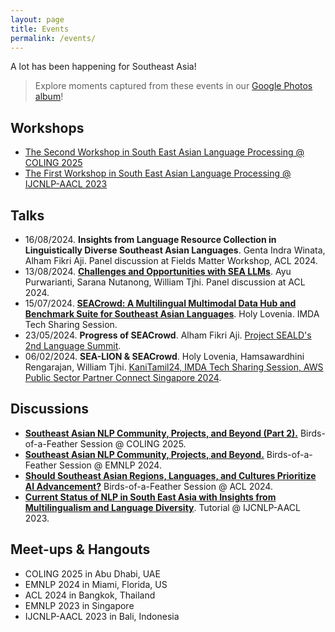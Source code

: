 ```yaml
---
layout: page
title: Events
permalink: /events/
---
```


A lot has been happening for Southeast Asia!

> Explore moments captured from these events in our [Google Photos album](https://photos.app.goo.gl/chgNTwJkFH7K1kBAA)!

## Workshops

- [The Second Workshop in South East Asian Language Processing @ COLING 2025](https://sealp-workshop.github.io/)
- [The First Workshop in South East Asian Language Processing @ IJCNLP-AACL 2023](https://aclanthology.org/volumes/2023.sealp-1/)

## Talks

- 16/08/2024. **Insights from Language Resource Collection in Linguistically Diverse Southeast Asian Languages**. Genta Indra Winata, Alham Fikri Aji. Panel discussion at Fields Matter Workshop, ACL 2024.
- 13/08/2024. [**Challenges and Opportunities with SEA LLMs**](https://underline.io/events/466/sessions?eventSessionId=18202&searchGroup=lecture). Ayu Purwarianti, Sarana Nutanong, William Tjhi. Panel discussion at ACL 2024.
- 15/07/2024. [**SEACrowd: A Multilingual Multimodal Data Hub and Benchmark Suite for Southeast Asian Languages**](https://docs.google.com/presentation/d/1SHw8dFyl2SO06rW0TVwP3qTcXfhcuIChgseePd1js4Y/pub?start=false&loop=false&delayms=3000). Holy Lovenia. IMDA Tech Sharing Session. <a href="https://youtu.be/neBUqHdLCrA?si=u6DwspyGMdC41Uri&t=0" class="btn btn-primary" target="_blank"><i class="fa-brands fa-youtube"></i></a>
- 23/05/2024. **Progress of SEACrowd**. Alham Fikri Aji. [Project SEALD's 2nd Language Summit](https://connect.aisingapore.org/2024/06/building-a-more-inclusive-ai-future-together-in-southeast-asia/).
- 06/02/2024. **SEA-LION & SEACrowd**. Holy Lovenia, Hamsawardhini Rengarajan, William Tjhi. [KaniTamil24, IMDA Tech Sharing Session, AWS Public Sector Partner Connect Singapore 2024](https://holylovenia.github.io/news/sealion_seacrowd_talks/).

## Discussions

- [**Southeast Asian NLP Community, Projects, and Beyond (Part 2).**](https://docs.google.com/presentation/d/e/2PACX-1vQEQQagN5jFYup2UKGMmFQ2aE_bkNwkIPeT7XQQKFrURHGGIFVPxCHkc4j2edgKEWpvs7xyCrbMsrIm/pub?start=false&loop=false&delayms=3000) Birds-of-a-Feather Session @ COLING 2025.
- [**Southeast Asian NLP Community, Projects, and Beyond.**](https://docs.google.com/presentation/d/e/2PACX-1vT9msXO7omrZw1ewOKUOM_V9UTuVlzskOn8dC2qzhY7vu52k6FKASXmUtgD8zbvtfWf2V9T5BlNkusE/pub?start=false&loop=false&delayms=3000) Birds-of-a-Feather Session @ EMNLP 2024.
- [**Should Southeast Asian Regions, Languages, and Cultures Prioritize AI Advancement?**](https://docs.google.com/presentation/d/1FkrnvXCMzyAtfXsXpvmgsg6tkF3QP6rwW4m9eoK1iNg/pub?start=false&loop=false&delayms=3000) Birds-of-a-Feather Session @ ACL 2024.
- [**Current Status of NLP in South East Asia with Insights from Multilingualism and Language Diversity**](https://aclanthology.org/2023.ijcnlp-tutorials.2/). Tutorial @ IJCNLP-AACL 2023.

## Meet-ups & Hangouts
- COLING 2025 in Abu Dhabi, UAE
- EMNLP 2024 in Miami, Florida, US
- ACL 2024 in Bangkok, Thailand
- EMNLP 2023 in Singapore
- IJCNLP-AACL 2023 in Bali, Indonesia
